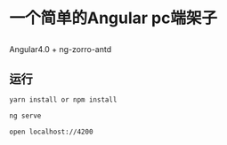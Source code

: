 # 一个简单的Angular pc端架子

##
Angular4.0 + ng-zorro-antd

## 运行

```bash 
yarn install or npm install

ng serve

open localhost://4200
```

